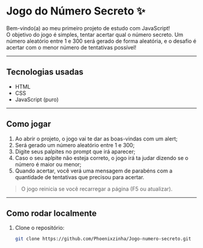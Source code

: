 # Jogo do Número Secreto ✨

Bem-vindo(a) ao meu primeiro projeto de estudo com JavaScript!  
O objetivo do jogo é simples, tentar acertar qual o número secreto.
Um número aleatório entre 1 e 300 será gerado de forma aleatória, e o desafio é acertar com o menor número de tentativas possível!

---

## Tecnologias usadas

- HTML
- CSS  
- JavaScript (puro)  

---

## Como jogar

1. Ao abrir o projeto, o jogo vai te dar as boas-vindas com um alert;
2. Será gerado um número aleatório entre 1 e 300;
3. Digite seus palpites no prompt que irá aparecer;
4. Caso o seu aplpite não esteja correto, o jogo irá ta judar dizendo se o número é maior ou menor;
5. Quando acertar, você verá uma mensagem de parabéns com a quantidade de tentativas que precisou para acertar.

> O jogo reinicia se você recarregar a página (F5 ou atualizar).

---

## Como rodar localmente

1. Clone o repositório:
   ```bash
   git clone https://github.com/Phoenixzinha/Jogo-numero-secreto.git
